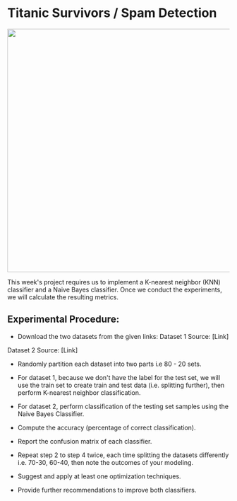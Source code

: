 # Titanic Survivors / Spam Detection
<img src="https://user-images.githubusercontent.com/73166515/200243311-c7b1d9dc-999d-424e-8d18-dc24e7f3a559.png" width="950" height="550" />


This week's project requires us to implement a K-nearest neighbor (KNN) classifier  and a Naive Bayes classifier. Once we conduct the experiments, we will calculate the resulting metrics.

## Experimental Procedure:

- Download the two datasets from the given links:
Dataset 1 Source: [Link] 

Dataset 2 Source: [Link]

- Randomly partition each dataset into two parts i.e 80 - 20  sets.

- For dataset 1, because we don't have the label for the test set, we will use the train set to create train and test data (i.e. splitting further), then perform K-nearest neighbor classification.

- For dataset 2, perform classification of the testing set samples using the Naive Bayes Classifier.

- Compute the accuracy (percentage of correct classification).

- Report the confusion matrix of each classifier.

- Repeat step 2 to step 4 twice, each time splitting the datasets differently i.e. 70-30, 60-40, then note the outcomes of your modeling.

- Suggest and apply at least one optimization techniques.

- Provide further recommendations to improve both classifiers.

